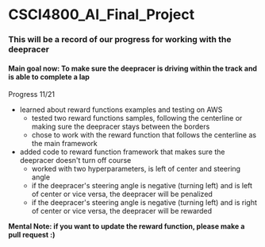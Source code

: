 # CSCI4800_AI_Final_Project

### This will be a record of our progress for working with the deepracer

#### Main goal now: To make sure the deepracer is driving within the track and is able to complete a lap

Progress 11/21 
- learned about reward functions examples and testing on AWS
  - tested two reward functions samples, following the centerline or making sure the deepracer stays between the borders
  - chose to work with the reward function that follows the centerline as the main framework
- added code to reward function framework that makes sure the deepracer doesn't turn off course
  - worked with two hyperparameters, is left of center and steering angle
  - if the deepracer's steering angle is negative (turning left) and is left of center or vice versa, the deepracer will be penalized
  - if the deepracer's steering angle is negative (turning left) and is right of center or vice versa, the deepracer will be rewarded

**Mental Note: if you want to update the reward function, please make a pull request :)**
